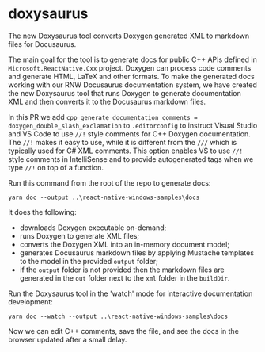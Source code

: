 # doxysaurus

The new Doxysaurus tool converts Doxygen generated XML to markdown files for Docusaurus.

The main goal for the tool is to generate docs for public C++ APIs defined in `Microsoft.ReactNative.Cxx` project.
Doxygen can process code comments and generate HTML, LaTeX and other formats.
To make the generated docs working with our RNW Docusaurus documentation system, we have created the new Doxysaurus tool that runs Doxygen to generate documentation XML and then converts it to the Docusaurus markdown files.

In this PR we add `cpp_generate_documentation_comments = doxygen_double_slash_exclamation` to `.editorconfig` to instruct Visual Studio and VS Code to use `//!` style comments for C++ Doxygen documentation. The `//!` makes it easy to use, while it is different from the `///` which is typically used for C# XML comments. This option enables VS to use `//!` style comments in IntelliSense and to provide autogenerated tags when we type `//!` on top of a function.

Run this command from the root of the repo to generate docs:
```
yarn doc --output ..\react-native-windows-samples\docs
```
It does the following:
- downloads Doxygen executable on-demand;
- runs Doxygen to generate XML files;
- converts the Doxygen XML into an in-memory document model;
- generates Docusaurus markdown files by applying Mustache templates to the model in the provided `output` folder;
- if the `output` folder is not provided then the markdown files are generated in the `out` folder next to the `xml` folder in the `buildDir`.

Run the Doxysaurus tool in the 'watch' mode for interactive documentation development:
```
yarn doc --watch --output ..\react-native-windows-samples\docs
```
Now we can edit C++ comments, save the file, and see the docs in the browser updated after a small delay.
